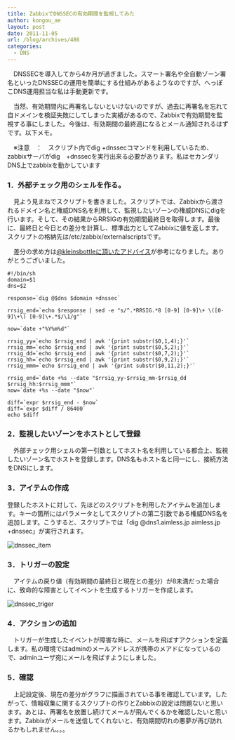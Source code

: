 ```yaml
---
title: ZabbixでDNSSECの有効期間を監視してみた
author: kongou_ae
layout: post
date: 2011-11-05
url: /blog/archives/486
categories:
  - DNS
---
```

　DNSSECを導入してから4か月が過ぎました。スマート署名や全自動ゾーン署名といったDNSSECの運用を簡単にする仕組みがあるようなのですが、へっぽこDNS運用担当な私は手動更新です。

　当然、有効期間内に再署名しないといけないのですが、過去に再署名を忘れて自ドメインを検証失敗にしてしまった実績があるので、Zabbixで有効期間を監視する事にしました。今後は、有効期間の最終週になるとメール通知されるはずです。以下メモ。

　※注意　：　スクリプト内でdig +dnssecコマンドを利用しているため、zabbixサーバがdig　+dnssecを実行出来る必要があります。私はセカンダリDNS上でzabbixを動かしています

### 1．外部チェック用のシェルを作る。

　見よう見まねでスクリプトを書きました。スクリプトでは、Zabbixから渡されるドメイン名と権威DNS名を利用して、監視したいゾーンの権威DNSにdigを行います。そして、その結果からRRSIGの有効期間最終日を取得します。最後に、最終日と今日との差分を計算し、標準出力としてZabbixに値を返します。スクリプトの格納先は/etc/zabbix/externalscriptsです。

　差分の求め方は<a href="http://twitter.com/kleinsbottle/status/132289786995163137" target="_blank">@kleinsbottleに頂いたアドバイス</a>が参考になりました。ありがとうございました。

<pre><code>#!/bin/sh
domain=$1
dns=$2

response=`dig @$dns $domain +dnssec`

rrsig_end=`echo $response | sed -e "s/^.*RRSIG.*8 [0-9] [0-9]\+ \([0-9]\+\) [0-9]\+.*$/\1/g"`

now=`date +"%Y%m%d"`

rrsig_yy=`echo $rrsig_end | awk '{print substr($0,1,4);}'`
rrsig_mm=`echo $rrsig_end | awk '{print substr($0,5,2);}'`
rrsig_dd=`echo $rrsig_end | awk '{print substr($0,7,2);}'`
rrsig_hh=`echo $rrsig_end | awk '{print substr($0,9,2);}'`
rrsig_mmm=`echo $rrsig_end | awk '{print substr($0,11,2);}'`

rrsig_end=`date +%s --date "$rrsig_yy-$rrsig_mm-$rrsig_dd $rrsig_hh:$rrsig_mmm"`
now=`date +%s --date "$now"`

diff=`expr $rrsig_end - $now`
diff=`expr $diff / 86400`
echo $diff
</code></pre>

### 2．監視したいゾーンをホストとして登録

　外部チェック用シェルの第一引数としてホスト名を利用している都合上、監視したいゾーン名でホストを登録します。DNS名もホスト名と同一にし、接続方法をDNSにします。

### 3．アイテムの作成

登録したホストに対して、先ほどのスクリプトを利用したアイテムを追加します。キーの箇所にはパラメータとしてスクリプトの第二引数である権威DNS名を追加します。こうすると、スクリプトでは「dig @dns1.aimless.jp aimless.jp +dnssec」が実行されます。

![dnssec_item][1]

### 3．トリガーの設定

　アイテムの戻り値（有効期間の最終日と現在との差分）が8未満だった場合に、致命的な障害としてイベントを生成するトリガーを作成します。

![dnssec_triger][2]

### 4．アクションの追加</p> 

　トリガーが生成したイベントが障害な時に、メールを飛ばすアクションを定義します。私の環境ではadminのメールアドレスが携帯のメアドになっているので、adminユーザ宛にメールを飛ばすようにしました。

### 5．確認</p> 

　上記設定後、現在の差分がグラフに描画されている事を確認しています。したがって、情報収集に関するスクリプトの作りとZabbixの設定は問題ないと思います。あとは、再署名を放置し続けてメールが飛んでくるかを確認したいと思います。Zabbixがメールを送信してくれないと、有効期間切れの悪夢が再び訪れるかもしれません。。。

 [1]: http://aimless.jp/blog/images/dnssec_item.png
 [2]: http://aimless.jp/blog/images/dnssec_triger.png